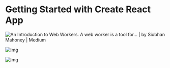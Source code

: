 # Getting Started with Create React App

![An Introduction to Web Workers. A web worker is a tool for… | by Siobhan  Mahoney | Medium](https://miro.medium.com/v2/resize:fit:582/1*JT6Z2FGtV2l9eEmXRLdxLA.png)

![img](https://assets-global.website-files.com/5d2dd7e1b4a76d8b803ac1aa/61c2cb132a8a4407169084f9_IlgdwjqfRdCM_X4eTtn83Io545bgiR3zinZ99vgaHg-Y0fS8wO7G4ksf9PuObY-J1rknA6_Xt7w6nf3q153I7PvKc1w1c-DETSO_z_Di4fY5iDOOipCGSrznmeSag04VqWXV6UuC.png)

![img](https://www.ifourtechnolab.com/pics/Benefits-of-web-workers.webp)


